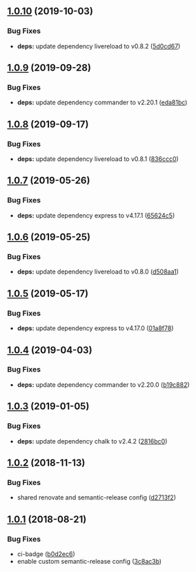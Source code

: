 ## [1.0.10](https://github.com/mike-works/sass-fundamentals.git/compare/v1.0.9...v1.0.10) (2019-10-03)


### Bug Fixes

* **deps:** update dependency livereload to v0.8.2 ([5d0cd67](https://github.com/mike-works/sass-fundamentals.git/commit/5d0cd67))

## [1.0.9](https://github.com/mike-works/sass-fundamentals.git/compare/v1.0.8...v1.0.9) (2019-09-28)


### Bug Fixes

* **deps:** update dependency commander to v2.20.1 ([eda81bc](https://github.com/mike-works/sass-fundamentals.git/commit/eda81bc))

## [1.0.8](https://github.com/mike-works/sass-fundamentals.git/compare/v1.0.7...v1.0.8) (2019-09-17)


### Bug Fixes

* **deps:** update dependency livereload to v0.8.1 ([836ccc0](https://github.com/mike-works/sass-fundamentals.git/commit/836ccc0))

## [1.0.7](https://github.com/mike-works/sass-fundamentals.git/compare/v1.0.6...v1.0.7) (2019-05-26)


### Bug Fixes

* **deps:** update dependency express to v4.17.1 ([65624c5](https://github.com/mike-works/sass-fundamentals.git/commit/65624c5))

## [1.0.6](https://github.com/mike-works/sass-fundamentals.git/compare/v1.0.5...v1.0.6) (2019-05-25)


### Bug Fixes

* **deps:** update dependency livereload to v0.8.0 ([d508aa1](https://github.com/mike-works/sass-fundamentals.git/commit/d508aa1))

## [1.0.5](https://github.com/mike-works/sass-fundamentals.git/compare/v1.0.4...v1.0.5) (2019-05-17)


### Bug Fixes

* **deps:** update dependency express to v4.17.0 ([01a8f78](https://github.com/mike-works/sass-fundamentals.git/commit/01a8f78))

## [1.0.4](https://github.com/mike-works/sass-fundamentals.git/compare/v1.0.3...v1.0.4) (2019-04-03)


### Bug Fixes

* **deps:** update dependency commander to v2.20.0 ([b19c882](https://github.com/mike-works/sass-fundamentals.git/commit/b19c882))

## [1.0.3](https://github.com/mike-works/sass-fundamentals.git/compare/v1.0.2...v1.0.3) (2019-01-05)


### Bug Fixes

* **deps:** update dependency chalk to v2.4.2 ([2816bc0](https://github.com/mike-works/sass-fundamentals.git/commit/2816bc0))

## [1.0.2](https://github.com/mike-works/sass-fundamentals.git/compare/v1.0.1...v1.0.2) (2018-11-13)


### Bug Fixes

* shared renovate and semantic-release config ([d2713f2](https://github.com/mike-works/sass-fundamentals.git/commit/d2713f2))

## [1.0.1](https://github.com/mike-works/sass-fundamentals/compare/v1.0.0...v1.0.1) (2018-08-21)


### Bug Fixes

* ci-badge ([b0d2ec6](https://github.com/mike-works/sass-fundamentals/commit/b0d2ec6))
* enable custom semantic-release config ([3c8ac3b](https://github.com/mike-works/sass-fundamentals/commit/3c8ac3b))
